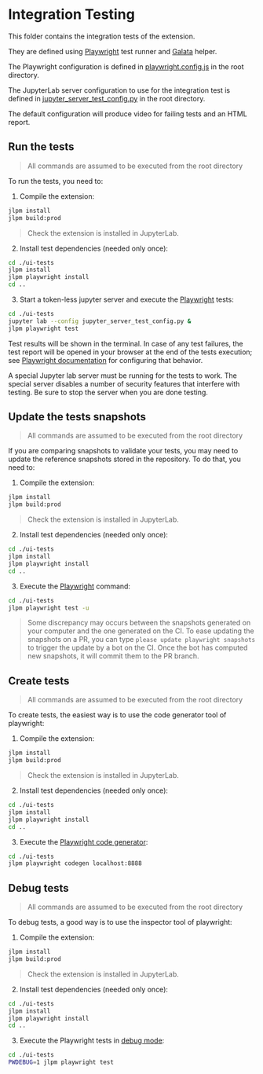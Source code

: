 # Integration Testing

This folder contains the integration tests of the extension.

They are defined using [Playwright](https://playwright.dev/docs/intro/) test runner
and [Galata](https://github.com/jupyterlab/jupyterlab/tree/master/galata) helper.

The Playwright configuration is defined in [playwright.config.js](../playwright.config.js)
in the root directory.

The JupyterLab server configuration to use for the integration test is defined
in [jupyter_server_test_config.py](../jupyter_server_test_config.py) in the root directory.

The default configuration will produce video for failing tests and an HTML report.

## Run the tests

> All commands are assumed to be executed from the root directory

To run the tests, you need to:

1. Compile the extension:

```sh
jlpm install
jlpm build:prod
```

> Check the extension is installed in JupyterLab.

2. Install test dependencies (needed only once):

```sh
cd ./ui-tests
jlpm install
jlpm playwright install
cd ..
```

3. Start a token-less jupyter server and execute the [Playwright](https://playwright.dev/docs/intro) tests:

```sh
cd ./ui-tests
jupyter lab --config jupyter_server_test_config.py &
jlpm playwright test
```

Test results will be shown in the terminal. In case of any test failures, the test report
will be opened in your browser at the end of the tests execution; see
[Playwright documentation](https://playwright.dev/docs/test-reporters#html-reporter)
for configuring that behavior.

A special Jupyter lab server must be running for the tests to work. The special server 
disables a number of security features that interfere with testing. Be sure to stop the server 
when you are done testing.

## Update the tests snapshots

> All commands are assumed to be executed from the root directory

If you are comparing snapshots to validate your tests, you may need to update
the reference snapshots stored in the repository. To do that, you need to:

1. Compile the extension:

```sh
jlpm install
jlpm build:prod
```

> Check the extension is installed in JupyterLab.

2. Install test dependencies (needed only once):

```sh
cd ./ui-tests
jlpm install
jlpm playwright install
cd ..
```

3. Execute the [Playwright](https://playwright.dev/docs/intro) command:

```sh
cd ./ui-tests
jlpm playwright test -u
```

> Some discrepancy may occurs between the snapshots generated on your computer and
> the one generated on the CI. To ease updating the snapshots on a PR, you can
> type `please update playwright snapshots` to trigger the update by a bot on the CI.
> Once the bot has computed new snapshots, it will commit them to the PR branch.

## Create tests

> All commands are assumed to be executed from the root directory

To create tests, the easiest way is to use the code generator tool of playwright:

1. Compile the extension:

```sh
jlpm install
jlpm build:prod
```

> Check the extension is installed in JupyterLab.

2. Install test dependencies (needed only once):

```sh
cd ./ui-tests
jlpm install
jlpm playwright install
cd ..
```

3. Execute the [Playwright code generator](https://playwright.dev/docs/codegen):

```sh
cd ./ui-tests
jlpm playwright codegen localhost:8888
```

## Debug tests

> All commands are assumed to be executed from the root directory

To debug tests, a good way is to use the inspector tool of playwright:

1. Compile the extension:

```sh
jlpm install
jlpm build:prod
```

> Check the extension is installed in JupyterLab.

2. Install test dependencies (needed only once):

```sh
cd ./ui-tests
jlpm install
jlpm playwright install
cd ..
```

3. Execute the Playwright tests in [debug mode](https://playwright.dev/docs/debug):

```sh
cd ./ui-tests
PWDEBUG=1 jlpm playwright test
```
